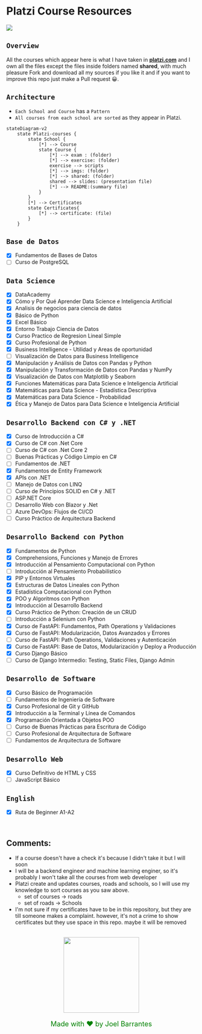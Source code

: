 
# Platzi Course Resources

<img src="https://static.platzi.com/static/images/footer/logo.png">

## `Overview`

All the courses which appear here is what I have taken in [**platzi.com**](platzi.com) and I own all the files except the files inside folders named **shared**, with much pleasure Fork and download all my sources if you like it and if you want to improve this repo just make a Pull request 😀.

## `Architecture`

* `Each School and Course` has a `Pattern`
* `All courses from each school are sorted` as they appear in Platzi.



~~~mermaid
stateDiagram-v2
    state Platzi-courses {
        state School {
            [*] --> Course 
            state Course {
                [*] --> exam : (folder)
                [*] --> exercise: (folder)
                exercise --> scripts
                [*] --> imgs: (folder)
                [*] --> shared: (folder)
                shared --> slides: (presentation file)
                [*] --> README:(summary file)
            }
        }
        [*] --> Certificates
        state Certificates{
            [*] --> certificate: (file)
        }
    } 
~~~

## `Base de Datos`

* [x] Fundamentos de Bases de Datos
* [ ] Curso de PostgreSQL

## `Data Science`

* [x] DataAcademy
* [x] Cómo y Por Qué Aprender Data Science e Inteligencia Artificial
* [x] Analisis de negocios para ciencia de datos
* [x] Básico de Python
* [x] Excel Básico
* [x] Entorno Trabajo Ciencia de Datos
* [x] Curso Practico de Regresion Lineal Simple
* [x] Curso Profesional de Python
* [x] Business Intelligence - Utilidad y Areas de oportunidad
* [ ] Visualización de Datos para Business Intelligence
* [x] Manipulación y Análisis de Datos con Pandas y Python
* [x] Manipulación y Transformación de Datos con Pandas y NumPy
* [x] Visualización de Datos con Matplotlib y Seaborn
* [x] Funciones Matemáticas para Data Science e Inteligencia Artificial
* [x] Matemáticas para Data Science - Estadística Descriptiva
* [x] Matemáticas para Data Science - Probabilidad
* [x] Ética y Manejo de Datos para Data Science e Inteligencia Artificial

## `Desarrollo Backend con C# y .NET`

* [x] Curso de Introducción a C#
* [x] Curso de C# con .Net Core
* [ ] Curso de C# con .Net Core 2
* [ ] Buenas Prácticas y Código Limpio en C#
* [ ] Fundamentos de .NET
* [x] Fundamentos de Entity Framework
* [x] APIs con .NET
* [ ] Manejo de Datos con LINQ
* [ ] Curso de Principios SOLID en C# y .NET
* [ ] ASP.NET Core
* [ ] Desarrollo Web con Blazor y .Net
* [ ] Azure DevOps: Flujos de CI/CD
* [ ] Curso Práctico de Arquitectura Backend

## `Desarrollo Backend con Python`

* [x] Fundamentos de Python
* [x] Comprehensions, Funciones y Manejo de Errores
* [x] Introducción al Pensamiento Computacional con Python
* [ ] Introducción al Pensamiento Probabilístico
* [x] PIP y Entornos Virtuales
* [x] Estructuras de Datos Lineales con Python
* [x] Estadística Computacional con Python
* [x] POO y Algoritmos con Python
* [x] Introducción al Desarrollo Backend
* [x] Curso Práctico de Python: Creación de un CRUD
* [ ] Introducción a Selenium con Python
* [x] Curso de FastAPI: Fundamentos, Path Operations y Validaciones
* [x] Curso de FastAPI: Modularización, Datos Avanzados y Errores
* [ ] Curso de FastAPI: Path Operations, Validaciones y Autenticación
* [x] Curso de FastAPI: Base de Datos, Modularización y Deploy a Producción
* [x] Curso Django Básico 
* [ ] Curso de Django Intermedio: Testing, Static Files, Django Admin

## `Desarrollo de Software`

* [x] Curso Básico de Programación
* [ ] Fundamentos de Ingeniería de Software
* [x] Curso Profesional de Git y GitHub
* [x] Introducción a la Terminal y Línea de Comandos
* [x] Programación Orientada a Objetos POO
* [ ] Curso de Buenas Prácticas para Escritura de Código
* [ ] Curso Profesional de Arquitectura de Software
* [ ] Fundamentos de Arquitectura de Software

## `Desarrollo Web`

* [x] Curso Definitivo de HTML y CSS
* [ ] JavaScript Básico

## `English`

* [x] Ruta de Beginner A1-A2

</br>

## Comments:
* If a course doesn't have a check it's because I didn't take it but I will soon
* I will be a backend engineer and machine learning enginer, so it's probably I won't take all the courses from web developer
* Platzi create and updates courses, roads and schools, so I will use my knowledge to sort courses as you saw above. 
    * set of courses -> roads
    * set of roads -> Schools
* I'm not sure if my certificates have to be in this repository, but they are till someone makes a complaint. however, it's not a crime to show certificates but they use space in this repo. maybe it will be removed

</br>

<div align="center">
<img src="https://pbs.twimg.com/media/DsD-ttxWsAAye1s.png" width="200">

</br>

<p style="color:green; font-size:130%;">Made with ♥ by Joel Barrantes</p>
</div>


